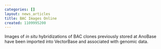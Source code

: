 ```yaml
---
categories: []
layout: news_articles
title: BAC Images Online
created: 1109995200
---
```

Images of <i>in situ</i> hybridizations of BAC clones previously stored at AnoBase have been imported into VectorBase and associated with genomic data.
